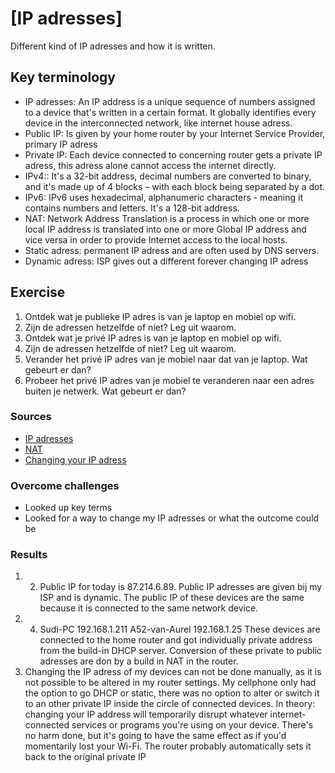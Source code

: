 # [IP adresses]
Different kind of IP adresses and how it is written. 

## Key terminology
- IP adresses: An IP address is a unique sequence of numbers assigned to a device that's written in a certain format. It globally identifies every device in the interconnected network, like internet house adress. 
- Public IP: Is given by your home router by your Internet Service Provider, primary IP adress
- Private IP: Each device connected to concerning router gets a private IP adress, this adress alone cannot access the internet directly. 
- IPv4:: It's a 32-bit address, decimal numbers are converted to binary, and it's made up of 4 blocks – with each block being separated by a dot. 
- IPv6:  IPv6 uses hexadecimal, alphanumeric characters - meaning it contains numbers and letters. It's a 128-bit address.
- NAT: Network Address Translation is a process in which one or more local IP address is translated into one or more Global IP address and vice versa in order to provide Internet access to the local hosts.
- Static adress: permanent IP adress and are often used by DNS servers.
- Dynamic adress: ISP gives out a different forever changing IP adress


## Exercise
1. Ontdek wat je publieke IP adres is van je laptop en mobiel op wifi. 
2. Zijn de adressen hetzelfde of niet? Leg uit waarom.
3. Ontdek wat je privé IP adres is van je laptop en mobiel op wifi.
4. Zijn de adressen hetzelfde of niet? Leg uit waarom.
5. Verander het privé IP adres van je mobiel naar dat van je laptop. Wat gebeurt er dan? 
6. Probeer het privé IP adres van je mobiel te veranderen naar een adres buiten je netwerk. Wat gebeurt er dan?

### Sources
- [IP adresses](https://www.freecodecamp.org/news/ipv4-vs-ipv6-what-is-the-difference-between-ip-addressing-schemes/)
- [NAT](https://www.geeksforgeeks.org/network-address-translation-nat/)
- [Changing your IP adress](https://www.cnet.com/tech/services-and-software/how-to-change-your-ip-address-4-easy-ways/)

### Overcome challenges
- Looked up key terms
- Looked for a way to change my IP adresses or what the outcome could be

### Results
1. 2. Public IP for today is 87.214.6.89. Public IP adresses are given bij my   ISP   and is dynamic. The public IP of these devices are the same because it is connected to the same network device.
3. 4.   Sudi-PC 192.168.1.211 
        A52-van-Aurel 192.168.1.25 
        These devices are connected to the home router and got individually private address from the build-in DHCP server. Conversion of these private to public adresses are don by a build in NAT in the router.
4. Changing the IP adress of my devices can not be done manually, as it is not possible to be altered in my router settings. My cellphone only had the option to go DHCP or static, there was no option to alter or switch it to an other private IP inside the circle of connected devices. In theory: changing your IP address will temporarily disrupt whatever internet-connected services or programs you're using on your device. There's no harm done, but it's going to have the same effect as if you'd momentarily lost your Wi-Fi. The router probably automatically sets it back to the original private IP

